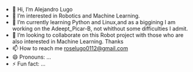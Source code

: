 - 👋 Hi, I’m Alejandro Lugo
- 👀 I’m interested in Robotics and Machine Learning.
- 🌱 I’m currently learning Python and Linux,and as a biggining I am working on the Adeept_Picar-B, not whithout some difficulties I admit.
- 💞️ I’m looking to collaborate on this Robot project with those who are also interested in Machine Learning. Thanks
- 📫 How to reach me roselugo0112@gmail.com
- 😄 Pronouns: ...
- ⚡ Fun fact: ...

<!---
roselugo0112/roselugo0112 is a ✨ special ✨ repository because its `README.md` (this file) appears on your GitHub profile.
You can click the Preview link to take a look at your changes.
--->
